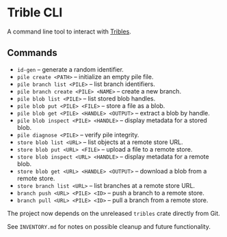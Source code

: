 # Trible CLI

A command line tool to interact with [Tribles](https://github.com/triblespace/tribles-rust).

## Commands

- `id-gen` – generate a random identifier.
- `pile create <PATH>` – initialize an empty pile file.
- `pile branch list <PILE>` – list branch identifiers.
- `pile branch create <PILE> <NAME>` – create a new branch.
- `pile blob list <PILE>` – list stored blob handles.
- `pile blob put <PILE> <FILE>` – store a file as a blob.
- `pile blob get <PILE> <HANDLE> <OUTPUT>` – extract a blob by handle.
- `pile blob inspect <PILE> <HANDLE>` – display metadata for a stored blob.
- `pile diagnose <PILE>` – verify pile integrity.
- `store blob list <URL>` – list objects at a remote store URL.
- `store blob put <URL> <FILE>` – upload a file to a remote store.
- `store blob inspect <URL> <HANDLE>` – display metadata for a remote blob.
- `store blob get <URL> <HANDLE> <OUTPUT>` – download a blob from a remote store.
- `store branch list <URL>` – list branches at a remote store URL.
- `branch push <URL> <PILE> <ID>` – push a branch to a remote store.
- `branch pull <URL> <PILE> <ID>` – pull a branch from a remote store.

The project now depends on the unreleased `tribles` crate directly from Git.

See `INVENTORY.md` for notes on possible cleanup and future functionality.
